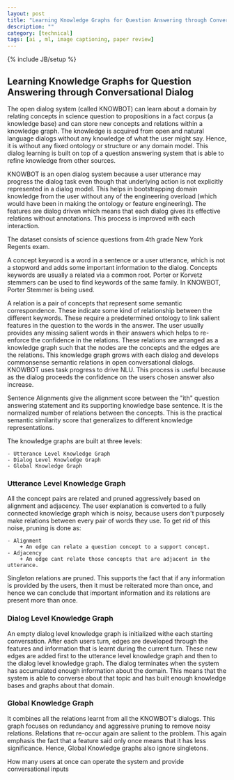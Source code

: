 ```yaml
---
layout: post
title: "Learning Knowledge Graphs for Question Answering through Conversational Dialog"
description: ""
category: [technical]
tags: [ai , ml, image captioning, paper review]
---
```

{% include JB/setup %}

## Learning Knowledge Graphs for Question Answering through Conversational Dialog

The open dialog system (called KNOWBOT) can learn about a domain by relating concepts in science question to propositions in a fact corpus (a knowledge base) and can store new concepts and relations within a knowledge graph. The knowledge is acquired from open and natural language dialogs without any knowledge of what the user might say. Hence, it is without any fixed ontology or structure or any domain model. This dialog learning is built on top of a question answering system that is able to refine knowledge from other sources. 

KNOWBOT is an open dialog system because a user utterance may progress the dialog task even though that underlying action is not explicitly represented in a dialog model. This helps in bootstrapping domain knowledge from the user without any of the engineering overload (which would have been in making the ontology or feature engineering). The features are dialog driven which means that each dialog gives its effective relations without annotations. This process is improved with each interaction. 

The dataset consists of science questions from 4th grade New York Regents exam. 

A concept keyword is a word in a sentence or a user utterance, which is not a stopword and adds some important information to the dialog. Concepts keywords are usually a related via a common root. Porter or Korvetz stemmers can be used to find keywords of the same family. In KNOWBOT, Porter Stemmer is being used. 

A relation is a pair of concepts that represent some semantic correspondence. These indicate some kind of relationship between the different keywords. These require a predetermined ontology to link salient features in the question to the words in the answer. The user usually provides any missing salient words in their answers which helps to re-enforce the confidence in the relations. These relations are arranged as a knowledge graph such that the nodes are the concepts and the edges are the relations. This knowledge graph grows with each dialog and develops commonsense semantic relations in open conversational dialogs. KNOWBOT uses task progress to drive NLU. This process is useful because as the dialog proceeds the confidence on the users chosen answer also increase. 

Sentence Alignments give the alignment score between the "ith" question answering statement and its supporting knowledge base sentence. It is the normalized number of relations between the concepts. This is the practical semantic similarity score that generalizes to different knowledge representations. 

The knowledge graphs are built at three levels: 

    - Utterance Level Knowledge Graph
    - Dialog Level Knowledge Graph
    - Global Knowledge Graph
    
### Utterance Level Knowledge Graph

All the concept pairs are related and pruned aggressively based on alignment and adjacency. The user explanation is converted to a fully connected knowledge graph which is noisy, because users don't purposely make relations between every pair of words they use. To get rid of this noise, pruning is done as: 

    - Alignment 
        + An edge can relate a question concept to a support concept.
    - Adjacency
        + An edge cant relate those concepts that are adjacent in the utterance. 

Singleton relations are pruned. This supports the fact that if any information is provided by the users, then it must be reiterated more than once, and hence we can conclude that important information and its relations are present more than once. 

### Dialog Level Knowledge Graph

An empty dialog level knowledge graph is initialized withe each starting conversation. After each users turn, edges are developed through the features and information that is learnt during the current turn. These new edges are added first to the utterance level knowledge graph and then to the dialog level knowledge graph. The dialog terminates when the system has accumulated enough information about the domain. This means that the system is able to converse about that topic and has built enough knowledge bases and graphs about that domain.  

### Global Knowledge Graph

It combines all the relations learnt from all the KNOWBOT's dialogs. This graph focuses on redundancy and aggressive pruning to remove noisy relations. Relations that re-occur again are salient to the problem. This again emphasis the fact that a feature said only once means that it has less significance. Hence, Global Knowledge graphs also ignore singletons. 

How many users at once can operate the system and provide conversational inputs